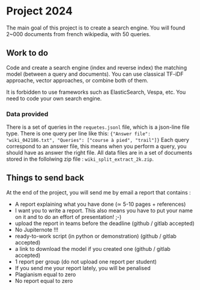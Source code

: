 # Project 2024

The main goal of this project is to create a search engine.
You will found 2~000 documents from french wikipedia, with 50 queries.

## Work to do

Code and create a search engine (index and reverse index) the matching model (between a query and documents).
You can use classical TF-iDF approache, vector approaches, or combine both of them.

It is forbidden to use frameworks such as ElasticSearch, Vespa, etc. You need to code your own search engine.

### Data provided

There is a set of queries in the ```requetes.jsonl``` file, which is a json-line file type. There is one query per line like this:
```{"Answer file": "wiki_042186.txt", "Queries": ["course à pied", "trail"]}```
Each query correspond to an answer file, this means when you perform a query, you should have as answer the right file.
All data files are in a set of documents stored in the follolwing zip file : ```wiki_split_extract_2k.zip```.



## Things to send back

At the end of the project, you will send me by email a report that contains :

- A report explaining what you have done (≃ 5-10 pages + references)
- I want you to write a report. This also means you have to put your name on it and to do an effort of presentation! ;-)
- upload the report in teams before the deadline (github / gitlab accepted)
- No Jupiternote !!!
- ready-to-work script (in python or demonstration) (github / gitlab accepted)
- a link to download the model if you created one (github / gitlab accepted)
- 1 report per group (do not upload one report per student)
- If you send me your report lately, you will be penalised
- Plagianism equal to zero
- No report equal to zero
